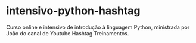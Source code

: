# intensivo-python-hashtag
Curso online e intensivo de introdução à linguagem Python, ministrada por João do canal de Youtube Hashtag Treinamentos.
